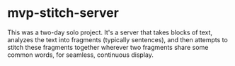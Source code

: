 # mvp-stitch-server
This was a two-day solo project. It's a server that takes blocks of text,
analyzes the text into fragments (typically sentences), and then attempts
to stitch these fragments together wherever two fragments share some common
words, for seamless, continuous display.
